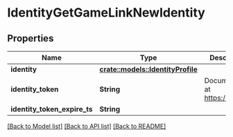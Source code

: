 # IdentityGetGameLinkNewIdentity

## Properties

Name | Type | Description | Notes
------------ | ------------- | ------------- | -------------
**identity** | [**crate::models::IdentityProfile**](IdentityProfile.md) |  | 
**identity_token** | **String** | Documentation at https://jwt.io/ | 
**identity_token_expire_ts** | **String** |  | 

[[Back to Model list]](../README.md#documentation-for-models) [[Back to API list]](../README.md#documentation-for-api-endpoints) [[Back to README]](../README.md)


